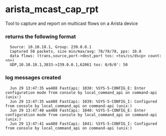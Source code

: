 # arista_mcast_cap_rpt
  Tool to capture and report on multicast flows on a Arista device

### returns the following format
```
  Source: 10.10.10.1, Group: 239.0.0.1
  Captured 50 packets, size min/max/avg: 78/78/78, pps: 10.0
  data flows: (trans,source,port->dest,port tos: <tos/cs/dscp> count: <n>)
  UDP,10.10.10.1,3033->239.0.0.1,62061 tos: 0/0/0': 50
```

### log messages created
```
  Jun 29 13:47:35 wa488 FastCapi: 1038: %SYS-5-CONFIG_E: Enter configuration mode from console by local_command_api on command-api (unix:)
  Jun 29 13:47:35 wa488 FastCapi: 1039: %SYS-5-CONFIG_I: Configured from console by local_command_api on command-api (unix:)
  Jun 29 13:47:40 wa488 FastCapi: 1040: %SYS-5-CONFIG_E: Enter configuration mode from console by local_command_api on command-api (unix:)
  Jun 29 13:47:41 wa488 FastCapi: 1041: %SYS-5-CONFIG_I: Configured from console by local_command_api on command-api (unix:)
```

